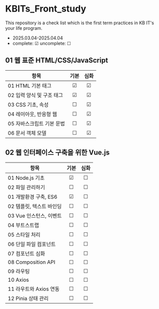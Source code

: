 # KBITs_Front_study
This repository is a check list which is the first term practices in KB IT's your life program.
- 2025.03.04-2025.04.04
- complete: ☑ uncomplete: ☐

## 01 웹 표준 HTML/CSS/JavaScript

| 항목 | 기본 | 심화 | 
|------|:----:|:----:|
| 01 HTML 기본 태그 | ☑ | ☑ | 
| 02 입력 양식 및 구조 태그 | ☑ | ☑ |  
| 03 CSS 기초, 속성 | ☐ | ☑ |  
| 04 레이아웃, 반응형 웹 | ☐ | ☑ |  
| 05 자바스크립트 기본 문법 | ☐ | ☑ |  
| 06 문서 객체 모델 | ☐ | ☑ | 


## 02 웹 인터페이스 구축을 위한 Vue.js

| 항목 | 기본 | 심화 | 
|------|:----:|:----:|
| 01 Node.js 기초 | ☑ | ☐ |  
| 02 파일 관리하기 | ☐ | ☐ |  
| 01 개발환경 구축, ES6 | ☑ | ☐ | 
| 02 템플릿, 텍스트 바인딩 | ☐ | ☐ | 
| 03 Vue 인스턴스, 이벤트 | ☐ | ☐ | 
| 04 부트스트랩 | ☐ | ☐ | 
| 05 스타일 처리 | ☐ | ☐ | 
| 06 단일 파일 컴포넌트 | ☐ | ☐ | 
| 07 컴포넌트 심화 | ☐ | ☐ |  
| 08 Composition API | ☐ | ☐ |  
| 09 라우팅 | ☐ | ☐ |  
| 10 Axios | ☐ | ☐ |  
| 11 라우트와 Axios 연동 | ☐ | ☐ |  
| 12 Pinia 상태 관리 | ☐ | ☐ |  
